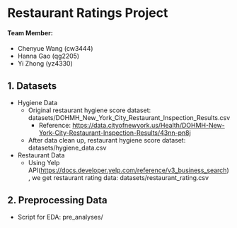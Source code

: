 # Restaurant Ratings Project

#### Team Member:
* Chenyue Wang (cw3444)
* Hanna Gao (qg2205)
* Yi Zhong (yz4330)

## 1. Datasets
* Hygiene Data
  * Original restaurant hygiene score dataset: datasets/DOHMH_New_York_City_Restaurant_Inspection_Results.csv
    * Reference: https://data.cityofnewyork.us/Health/DOHMH-New-York-City-Restaurant-Inspection-Results/43nn-pn8j
  * After data clean up, restaurant hygiene score dataset: datasets/hygiene_data.csv
* Restaurant Data
  * Using Yelp API(https://docs.developer.yelp.com/reference/v3_business_search), we get restaurant rating data: datasets/restaurant_rating.csv

## 2. Preprocessing Data
* Script for EDA: pre_analyses/
